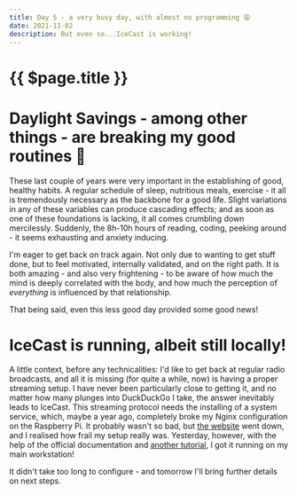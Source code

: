 ```yaml
---
title: Day 5 - a very busy day, with almost no programming 😩
date: 2021-11-02
description: But even so...IceCast is working!
---
```


# {{ $page.title }}

# Daylight Savings - among other things - are breaking my good routines 🌅
These last couple of years were very important in the establishing of good, healthy habits. A regular schedule of sleep, nutritious meals, exercise - it all is tremendously necessary as the backbone for a good life. Slight variations in any of these variables can produce cascading effects; and as soon as one of these foundations is lacking, it all comes crumbling down mercilessly. Suddenly, the 8h-10h hours of reading, coding, peeking around - it seems exhausting and anxiety inducing. 

I'm eager to get back on track again. Not only due to wanting to get stuff done, but to feel motivated, internally validated, and on the right path. It is both amazing - and also very frightening - to be aware of how much the mind is deeply correlated with the body, and how much the perception of *everything* is influenced by that relationship. 

That being said, even this less good day provided some good news!

# IceCast is running, albeit still locally!

A little context, before any technicalities: I'd like to get back at regular radio broadcasts, and all it is missing (for quite a while, now) is having a proper streaming setup. I have never been particularly close to getting it, and no matter how many plunges into DuckDuckGo I take, the answer inevitably leads to IceCast. This streaming protocol needs the installing of a system service, which, maybe a year ago, completely broke my Nginx configuration on the Raspberry Pi. It probably wasn't so bad, but [the website](https://bzzzzzzz.buzz) went down, and I realised how frail my setup really was. Yesterday, however, with the help of the official documentation and [another tutorial](https://stmllr.net/blog/streaming-audio-with-mpd-and-icecast2-on-raspberry-pi/), I got it running on my main workstation!

It didn't take too long to configure - and tomorrow I'll bring further details on next steps.
